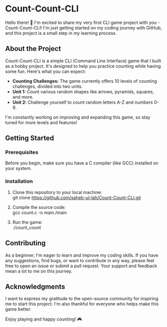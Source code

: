 # Count-Count-CLI

Hello there! 👋 I'm excited to share my very first CLI game project with you - Count-Count-CLI! I'm just getting started on my coding journey with GitHub, and this project is a small step in my learning process.

## About the Project

Count-Count-CLI is a simple CLI (Command Line Interface) game that I built as a hobby project. It's designed to help you practice counting while having some fun. Here's what you can expect:

- **Counting Challenges:** The game currently offers 10 levels of counting challenges, divided into two units.
- **Unit 1:** Count various random shapes like arrows, pyramids, squares, and more.
- **Unit 2:** Challenge yourself to count random letters A-Z and numbers 0-9.

I'm constantly working on improving and expanding this game, so stay tuned for more levels and features!

## Getting Started

### Prerequisites

Before you begin, make sure you have a C compiler (like GCC) installed on your system.

### Installation

1. Clone this repository to your local machine:<br>
git clone https://github.com/saheb-ul-lah/Count-Count-CLI.git

2. Compile the source code:<br>
gcc count.c -o main./main


3. Run the game:<br>
./count_count


## Contributing

As a beginner, I'm eager to learn and improve my coding skills. If you have any suggestions, find bugs, or want to contribute in any way, please feel free to open an issue or submit a pull request. Your support and feedback mean a lot to me on this journey.

## Acknowledgments

I want to express my gratitude to the open-source community for inspiring me to start this project. I'm also thankful for everyone who helps make this game better.

Enjoy playing and happy counting! 🎮


